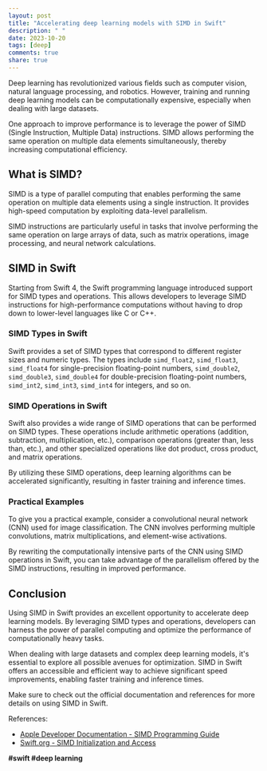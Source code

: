 ```yaml
---
layout: post
title: "Accelerating deep learning models with SIMD in Swift"
description: " "
date: 2023-10-20
tags: [deep]
comments: true
share: true
---
```


Deep learning has revolutionized various fields such as computer vision, natural language processing, and robotics. However, training and running deep learning models can be computationally expensive, especially when dealing with large datasets.

One approach to improve performance is to leverage the power of SIMD (Single Instruction, Multiple Data) instructions. SIMD allows performing the same operation on multiple data elements simultaneously, thereby increasing computational efficiency.

## What is SIMD?

SIMD is a type of parallel computing that enables performing the same operation on multiple data elements using a single instruction. It provides high-speed computation by exploiting data-level parallelism.

SIMD instructions are particularly useful in tasks that involve performing the same operation on large arrays of data, such as matrix operations, image processing, and neural network calculations.

## SIMD in Swift

Starting from Swift 4, the Swift programming language introduced support for SIMD types and operations. This allows developers to leverage SIMD instructions for high-performance computations without having to drop down to lower-level languages like C or C++.

### SIMD Types in Swift

Swift provides a set of SIMD types that correspond to different register sizes and numeric types. The types include `simd_float2`, `simd_float3`, `simd_float4` for single-precision floating-point numbers, `simd_double2`, `simd_double3`, `simd_double4` for double-precision floating-point numbers, `simd_int2`, `simd_int3`, `simd_int4` for integers, and so on.

### SIMD Operations in Swift

Swift also provides a wide range of SIMD operations that can be performed on SIMD types. These operations include arithmetic operations (addition, subtraction, multiplication, etc.), comparison operations (greater than, less than, etc.), and other specialized operations like dot product, cross product, and matrix operations.

By utilizing these SIMD operations, deep learning algorithms can be accelerated significantly, resulting in faster training and inference times.

### Practical Examples

To give you a practical example, consider a convolutional neural network (CNN) used for image classification. The CNN involves performing multiple convolutions, matrix multiplications, and element-wise activations.

By rewriting the computationally intensive parts of the CNN using SIMD operations in Swift, you can take advantage of the parallelism offered by the SIMD instructions, resulting in improved performance.

## Conclusion

Using SIMD in Swift provides an excellent opportunity to accelerate deep learning models. By leveraging SIMD types and operations, developers can harness the power of parallel computing and optimize the performance of computationally heavy tasks.

When dealing with large datasets and complex deep learning models, it's essential to explore all possible avenues for optimization. SIMD in Swift offers an accessible and efficient way to achieve significant speed improvements, enabling faster training and inference times.

Make sure to check out the official documentation and references for more details on using SIMD in Swift.

References:
- [Apple Developer Documentation - SIMD Programming Guide](https://developer.apple.com/documentation/swift/simd_programming_guide)
- [Swift.org - SIMD Initialization and Access](https://swift.org/blog/accelerating-vector-operations/)

**#swift #deep learning**